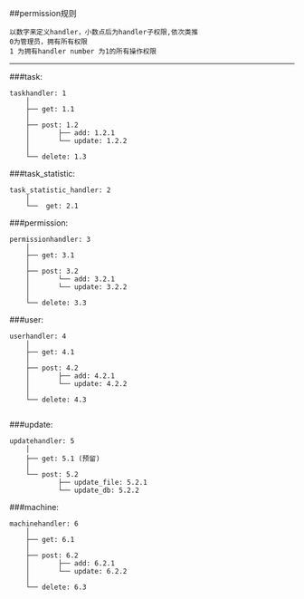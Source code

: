 ##permission规则
```
以数字来定义handler，小数点后为handler子权限,依次类推
0为管理员，拥有所有权限
1 为拥有handler number 为1的所有操作权限
```
---

###task:
```
taskhandler: 1
	│ 
	├── get: 1.1
	│  
	├── post: 1.2
	│		├── add: 1.2.1
	│		└── update: 1.2.2
	│
	└── delete: 1.3
```

###task_statistic:
```
task_statistic_handler: 2
	│
	└──  get: 2.1
```

###permission:
```
permissionhandler: 3
	│ 
	├── get: 3.1
	│  
	├── post: 3.2
	│		└── add: 3.2.1
	│		└── update: 3.2.2
	│
	└── delete: 3.3
```

###user:
```
userhandler: 4
	│ 
	├── get: 4.1
	│  
	├── post: 4.2
	│		├── add: 4.2.1
	│		└── update: 4.2.2
	│
	└── delete: 4.3
			
```

###update:
```
updatehandler: 5
	│ 
	├── get: 5.1 (预留)
	│  
	└── post: 5.2
			├── update_file: 5.2.1
			└── update_db: 5.2.2		
```	

###machine:
```
machinehandler: 6
	│ 
	├── get: 6.1
	│  
	├── post: 6.2
	│		├── add: 6.2.1
	│		└── update: 6.2.2
	│
	└── delete: 6.3
```

